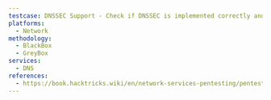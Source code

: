 ```yaml
---
testcase: DNSSEC Support - Check if DNSSEC is implemented correctly and validate using DNSSEC-related query tools
platforms: 
  - Network
methodology: 
  - BlackBox
  - GreyBox
services:
  - DNS
references:
  - https://book.hacktricks.wiki/en/network-services-pentesting/pentesting-dns.html
---
```

